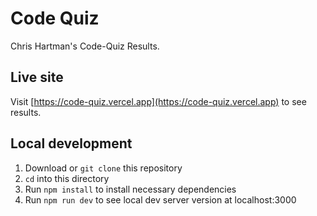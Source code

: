 # Code Quiz

Chris Hartman's Code-Quiz Results. 

## Live site
Visit [https://code-quiz.vercel.app](https://code-quiz.vercel.app) to see results.

## Local development

1. Download or `git clone` this repository
2. `cd` into this directory
3. Run `npm install` to install necessary dependencies
4. Run `npm run dev` to see local dev server version at localhost:3000
